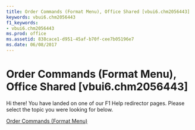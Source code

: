 ```yaml
---
title: Order Commands (Format Menu), Office Shared [vbui6.chm2056443]
keywords: vbui6.chm2056443
f1_keywords:
- vbui6.chm2056443
ms.prod: office
ms.assetid: 838cace1-d951-45af-b70f-cee7b05196e7
ms.date: 06/08/2017
---
```



# Order Commands (Format Menu), Office Shared [vbui6.chm2056443]

Hi there! You have landed on one of our F1 Help redirector pages. Please select the topic you were looking for below.

[Order Commands (Format Menu)](http://msdn.microsoft.com/library/a1691a6c-3cd4-1ff3-0d8d-71bfca1a2c53%28Office.15%29.aspx)

